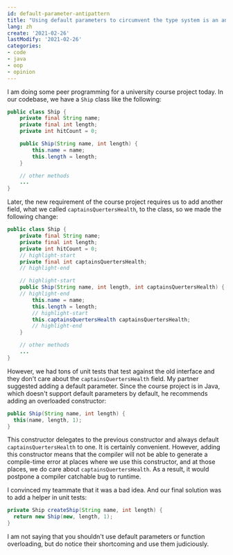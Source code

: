 ```yaml
---
id: default-parameter-antipattern
title: "Using default parameters to circumvent the type system is an anti-pattern（暂未翻译）"
lang: zh
create: '2021-02-26'
lastModify: '2021-02-26'
categories:
- code
- java
- oop
- opinion
---
```


I am doing some peer programming for a university course project today.
In our codebase, we have a `Ship` class like the following:

<!-- end -->

```java
public class Ship {
    private final String name;
    private final int length;
    private int hitCount = 0;

    public Ship(String name, int length) {
        this.name = name;
        this.length = length;
    }

    // other methods
    ...
}
```

Later, the new requirement of the course project requires us to add another field, what we called `captainsQuertersHealth`, to the class,
so we made the following change:

```java
public class Ship {
    private final String name;
    private final int length;
    private int hitCount = 0;
    // highlight-start
    private final int captainsQuertersHealth;
    // highlight-end

    // highlight-start
    public Ship(String name, int length, int captainsQuertersHealth) {
    // highlight-end
        this.name = name;
        this.length = length;
        // highlight-start
        this.captainsQuertersHealth captainsQuertersHealth;
        // highlight-end
    }

    // other methods
    ...
}
```

However, we had tons of unit tests that test against the old interface and they don't care about the `captainsQuertersHealth` field.
My partner suggested adding a default parameter.
Since the course project is in Java, which doesn't support default parameters by default, he recommends adding an overloaded constructor:

```java
public Ship(String name, int length) {
  this(name, length, 1);
}
```

This constructor delegates to the previous constructor and always default `captainsQuertersHealth` to one.
It is certainly convenient.
However, adding this constructor means that the compiler will not be able to generate a compile-time error at places where we use this constructor,
and at those places, we do care about `captainsQuertersHealth`.
As a result, it would postpone a compiler catchable bug to runtime.

I convinced my teammate that it was a bad idea.
And our final solution was to add a helper in unit tests:

```java
private Ship createShip(String name, int length) {
  return new Ship(new, length, 1);
}
```

I am not saying that you shouldn't use default parameters or function overloading, but do notice their shortcoming and use them judiciously.
